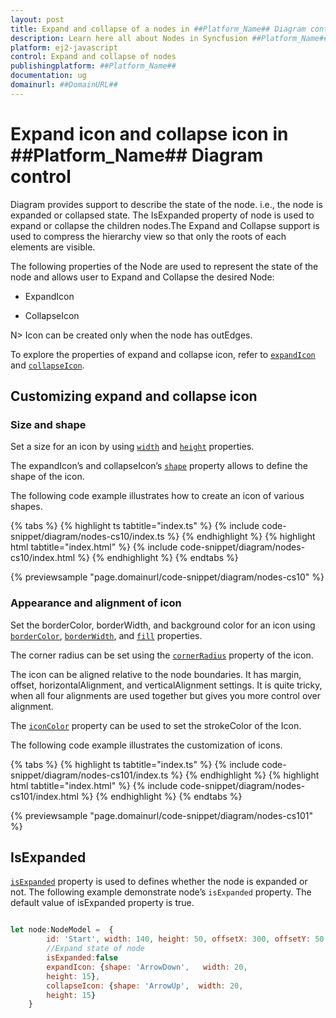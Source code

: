 ```yaml
---
layout: post
title: Expand and collapse of a nodes in ##Platform_Name## Diagram control | Syncfusion
description: Learn here all about Nodes in Syncfusion ##Platform_Name## Diagram control of Syncfusion Essential JS 2 and more.
platform: ej2-javascript
control: Expand and collapse of nodes
publishingplatform: ##Platform_Name##
documentation: ug
domainurl: ##DomainURL##
---
```



# Expand icon and collapse icon in ##Platform_Name## Diagram control

Diagram provides support to describe the state of the node. i.e., the node is expanded or collapsed state. The IsExpanded property of node is used to expand or collapse the children nodes.The Expand and Collapse support is used to compress the hierarchy view so that only the roots of each elements are visible.

The following properties of the Node are used to represent the state of the node and allows user to Expand and Collapse the desired Node:

* ExpandIcon

* CollapseIcon

N> Icon can be created only when the node has outEdges.

To explore the properties of expand and collapse icon, refer to [`expandIcon`](../api/diagram/node#expandIcon-iconshapemodel) and [`collapseIcon`](../api/diagram/node#collapseIcon-iconshapemodel).


## Customizing expand and collapse icon

### Size and shape

Set a size for an icon by using [`width`](../api/diagram/iconShapeModel/#width) and [`height`](../api/diagram/iconShapeModel/#height) properties.

The expandIcon’s and collapseIcon’s [`shape`](../api/diagram/iconShapeModel/#shape) property allows to define the shape of the icon.

The following code example illustrates how to create an icon of various shapes.

{% tabs %}
{% highlight ts tabtitle="index.ts" %}
{% include code-snippet/diagram/nodes-cs10/index.ts %}
{% endhighlight %}
{% highlight html tabtitle="index.html" %}
{% include code-snippet/diagram/nodes-cs10/index.html %}
{% endhighlight %}
{% endtabs %}
          
{% previewsample "page.domainurl/code-snippet/diagram/nodes-cs10" %}

### Appearance and alignment of icon

Set the borderColor, borderWidth, and background color for an icon using [`borderColor`](../api/diagram/iconShapeModel#borderColor-string), [`borderWidth`](../api/diagram/iconShapeModel#borderWidth-number), and [`fill`](../api/diagram/iconShapeModel#fill-string) properties.

The corner radius can be set using the [`cornerRadius`](../api/diagram/iconShapeModel#cornerRadius-number) property of the icon.

The icon can be aligned relative to the node boundaries. It has margin, offset, horizontalAlignment, and verticalAlignment settings. It is quite tricky, when all four alignments are used together but gives you more control over alignment.

The [`iconColor`](../api/diagram/iconShapeModel#iconColor-string) property can be used to set the strokeColor of the Icon.

The following code example illustrates the customization of icons.

{% tabs %}
{% highlight ts tabtitle="index.ts" %}
{% include code-snippet/diagram/nodes-cs101/index.ts %}
{% endhighlight %}
{% highlight html tabtitle="index.html" %}
{% include code-snippet/diagram/nodes-cs101/index.html %}
{% endhighlight %}
{% endtabs %}
        
{% previewsample "page.domainurl/code-snippet/diagram/nodes-cs101" %}

## IsExpanded

[`isExpanded`](../api/diagram/nodeModel/#isexpanded) property is used to defines whether the node is expanded or not. The following example demonstrate node’s `isExpanded` property. The default value of isExpanded property is true.

``` JavaScript

let node:NodeModel =  {
        id: 'Start', width: 140, height: 50, offsetX: 300, offsetY: 50,
        //Expand state of node
        isExpanded:false
        expandIcon: {shape: 'ArrowDown',   width: 20,
        height: 15},
        collapseIcon: {shape: 'ArrowUp',  width: 20,
        height: 15}
    }

```
